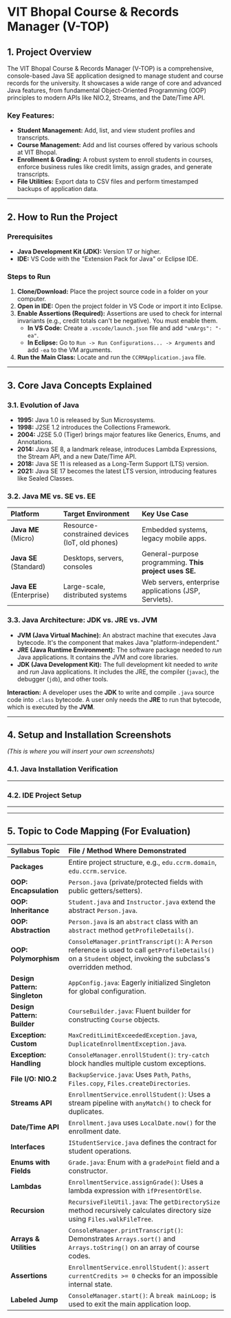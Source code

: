 # VIT Bhopal Course & Records Manager (V-TOP)

## 1. Project Overview

The VIT Bhopal Course & Records Manager (V-TOP) is a comprehensive, console-based Java SE application designed to manage student and course records for the university. It showcases a wide range of core and advanced Java features, from fundamental Object-Oriented Programming (OOP) principles to modern APIs like NIO.2, Streams, and the Date/Time API.

### Key Features:
- **Student Management:** Add, list, and view student profiles and transcripts.
- **Course Management:** Add and list courses offered by various schools at VIT Bhopal.
- **Enrollment & Grading:** A robust system to enroll students in courses, enforce business rules like credit limits, assign grades, and generate transcripts.
- **File Utilities:** Export data to CSV files and perform timestamped backups of application data.

---

## 2. How to Run the Project

### Prerequisites
- **Java Development Kit (JDK):** Version 17 or higher.
- **IDE:** VS Code with the "Extension Pack for Java" or Eclipse IDE.

### Steps to Run
1.  **Clone/Download:** Place the project source code in a folder on your computer.
2.  **Open in IDE:** Open the project folder in VS Code or import it into Eclipse.
3.  **Enable Assertions (Required):** Assertions are used to check for internal invariants (e.g., credit totals can't be negative). You must enable them.
    -   **In VS Code:** Create a `.vscode/launch.json` file and add `"vmArgs": "-ea"`.
    -   **In Eclipse:** Go to `Run -> Run Configurations... -> Arguments` and add `-ea` to the VM arguments.
4.  **Run the Main Class:** Locate and run the `CCRMApplication.java` file.

---

## 3. Core Java Concepts Explained

### 3.1. Evolution of Java
- **1995:** Java 1.0 is released by Sun Microsystems.
- **1998:** J2SE 1.2 introduces the Collections Framework.
- **2004:** J2SE 5.0 (Tiger) brings major features like Generics, Enums, and Annotations.
- **2014:** Java SE 8, a landmark release, introduces Lambda Expressions, the Stream API, and a new Date/Time API.
- **2018:** Java SE 11 is released as a Long-Term Support (LTS) version.
- **2021:** Java SE 17 becomes the latest LTS version, introducing features like Sealed Classes.

### 3.2. Java ME vs. SE vs. EE

| Platform | Target Environment | Key Use Case |
| :--- | :--- | :--- |
| **Java ME** (Micro) | Resource-constrained devices (IoT, old phones) | Embedded systems, legacy mobile apps. |
| **Java SE** (Standard) | Desktops, servers, consoles | General-purpose programming. **This project uses SE.** |
| **Java EE** (Enterprise) | Large-scale, distributed systems | Web servers, enterprise applications (JSP, Servlets). |

### 3.3. Java Architecture: JDK vs. JRE vs. JVM

- **JVM (Java Virtual Machine):** An abstract machine that executes Java bytecode. It's the component that makes Java "platform-independent."
- **JRE (Java Runtime Environment):** The software package needed to *run* Java applications. It contains the JVM and core libraries.
- **JDK (Java Development Kit):** The full development kit needed to *write* and *run* Java applications. It includes the JRE, the compiler (`javac`), the debugger (`jdb`), and other tools.

**Interaction:** A developer uses the **JDK** to write and compile `.java` source code into `.class` bytecode. A user only needs the **JRE** to run that bytecode, which is executed by the **JVM**.

---

## 4. Setup and Installation Screenshots

*(This is where you will insert your own screenshots)*

### 4.1. Java Installation Verification
****

### 4.2. IDE Project Setup
****

---

## 5. Topic to Code Mapping (For Evaluation)

| Syllabus Topic | File / Method Where Demonstrated |
| :--- | :--- |
| **Packages** | Entire project structure, e.g., `edu.ccrm.domain`, `edu.ccrm.service`. |
| **OOP: Encapsulation** | `Person.java` (private/protected fields with public getters/setters). |
| **OOP: Inheritance** | `Student.java` and `Instructor.java` extend the abstract `Person.java`. |
| **OOP: Abstraction**| `Person.java` is an `abstract` class with an `abstract` method `getProfileDetails()`. |
| **OOP: Polymorphism**| `ConsoleManager.printTranscript()`: A `Person` reference is used to call `getProfileDetails()` on a `Student` object, invoking the subclass's overridden method. |
| **Design Pattern: Singleton** | `AppConfig.java`: Eagerly initialized Singleton for global configuration. |
| **Design Pattern: Builder** | `CourseBuilder.java`: Fluent builder for constructing `Course` objects. |
| **Exception: Custom** | `MaxCreditLimitExceededException.java`, `DuplicateEnrollmentException.java`. |
| **Exception: Handling** | `ConsoleManager.enrollStudent()`: `try-catch` block handles multiple custom exceptions. |
| **File I/O: NIO.2** | `BackupService.java`: Uses `Path`, `Paths`, `Files.copy`, `Files.createDirectories`. |
| **Streams API** | `EnrollmentService.enrollStudent()`: Uses a stream pipeline with `anyMatch()` to check for duplicates. |
| **Date/Time API** | `Enrollment.java` uses `LocalDate.now()` for the enrollment date. |
| **Interfaces** | `IStudentService.java` defines the contract for student operations. |
| **Enums with Fields** | `Grade.java`: Enum with a `gradePoint` field and a constructor. |
| **Lambdas** | `EnrollmentService.assignGrade()`: Uses a lambda expression with `ifPresentOrElse`. |
| **Recursion** | `RecursiveFileUtil.java`: The `getDirectorySize` method recursively calculates directory size using `Files.walkFileTree`. |
| **Arrays & Utilities** | `ConsoleManager.printTranscript()`: Demonstrates `Arrays.sort()` and `Arrays.toString()` on an array of course codes. |
| **Assertions** | `EnrollmentService.enrollStudent()`: `assert currentCredits >= 0` checks for an impossible internal state. |
| **Labeled Jump** | `ConsoleManager.start()`: A `break mainLoop;` is used to exit the main application loop. |